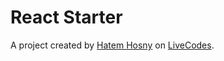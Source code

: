 # React Starter
A project created by [Hatem Hosny](https://github.com/hatemhosny) on [LiveCodes](https://livecodes.io).
